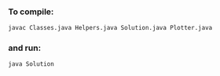 ### To compile:
```bash
javac Classes.java Helpers.java Solution.java Plotter.java
```
### and run:
```bash
java Solution
```
